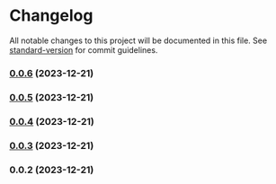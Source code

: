 # Changelog

All notable changes to this project will be documented in this file. See [standard-version](https://github.com/conventional-changelog/standard-version) for commit guidelines.

### [0.0.6](https://github.com/veselinreljic/react-can/compare/v0.0.5...v0.0.6) (2023-12-21)

### [0.0.5](https://github.com/veselinreljic/react-can/compare/v0.0.4...v0.0.5) (2023-12-21)

### [0.0.4](https://github.com/veselinreljic/react-can/compare/v0.0.3...v0.0.4) (2023-12-21)

### [0.0.3](https://github.com/veselinreljic/react-can/compare/v0.0.2...v0.0.3) (2023-12-21)

### 0.0.2 (2023-12-21)
